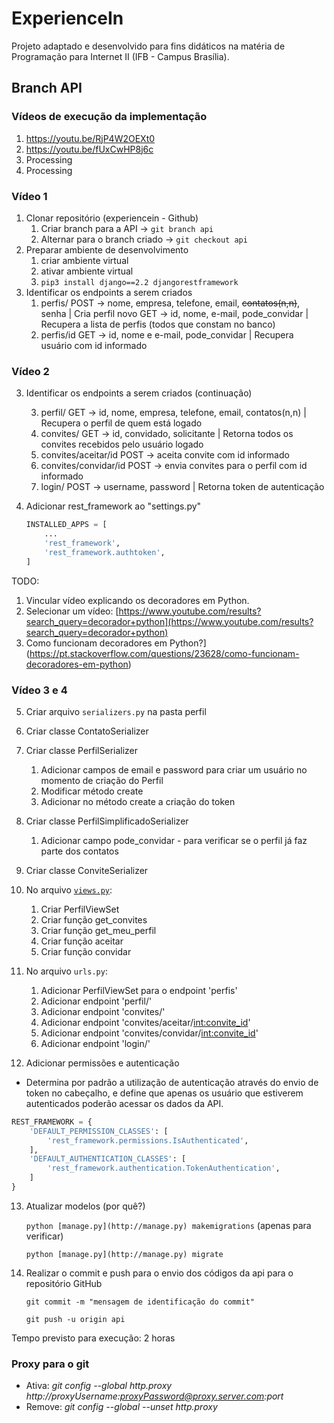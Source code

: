 # ExperienceIn
Projeto adaptado e desenvolvido para fins didáticos na matéria de Programação para Internet II (IFB - Campus Brasília).

## Branch API

### Vídeos de execução da implementação

1. https://youtu.be/RjP4W2OEXt0
2. https://youtu.be/fUxCwHP8j6c
3. Processing
4. Processing

### Vídeo 1

1. Clonar repositório (experiencein - Github)
    1. Criar branch para a API  →  `git branch api`
    2. Alternar para o branch criado →  `git checkout api`
2. Preparar ambiente de desenvolvimento
    1. criar ambiente virtual
    2. ativar ambiente virtual
    3. `pip3 install django==2.2 djangorestframework`
3. Identificar os endpoints a serem criados
    1. perfis/
    POST → nome, empresa, telefone, email, ~~contatos(n,n)~~, senha | Cria perfil novo
    GET → id, nome, e-mail, pode_convidar  | Recupera a lista de perfis (todos que constam no banco)
    2. perfis/id 
    GET → id, nome e e-mail, pode_convidar | Recupera usuário com id informado

### Vídeo 2

3. Identificar os endpoints a serem criados (continuação)

    3. perfil/
    GET → id, nome, empresa, telefone, email, contatos(n,n) | Recupera o perfil de quem está logado
    4. convites/
    GET → id, convidado, solicitante | Retorna todos os convites recebidos pelo usuário logado
    5. convites/aceitar/id
    POST → aceita convite com id informado
    6. convites/convidar/id
    POST → envia convites para o perfil com id informado
    7. login/
    POST → username, password | Retorna token de autenticação

4. Adicionar rest_framework ao "settings.py"

    ```python
    INSTALLED_APPS = [
        ...
        'rest_framework',
        'rest_framework.authtoken',
    ]
    ```

TODO:
1. Vincular vídeo explicando os decoradores em Python.
  1. Selecionar um vídeo:  [https://www.youtube.com/results?search_query=decorador+python](https://www.youtube.com/results?search_query=decorador+python)
  2. Como funcionam decoradores em Python?](https://pt.stackoverflow.com/questions/23628/como-funcionam-decoradores-em-python)

### Vídeo 3 e 4

5. Criar arquivo `serializers.py`  na pasta perfil
6. Criar classe ContatoSerializer
7. Criar classe PerfilSerializer
    1. Adicionar campos de email e password para criar um usuário no momento de criação do Perfil
    2. Modificar método create
    3. Adicionar no método create a criação do token
8. Criar classe PerfilSimplificadoSerializer
    1. Adicionar campo pode_convidar - para verificar se o perfil já faz parte dos contatos
9. Criar classe ConviteSerializer
10. No arquivo [`views.py`](http://views.py):
    1. Criar PerfilViewSet
    2. Criar função get_convites
    3. Criar função get_meu_perfil
    4. Criar função aceitar
    5. Criar função convidar
11. No arquivo `urls.py`:
    1. Adicionar PerfilViewSet para o endpoint 'perfis'
    2. Adicionar endpoint 'perfil/'
    3. Adicionar endpoint 'convites/'
    4. Adicionar endpoint 'convites/aceitar/<int:convite_id>'
    5. Adicionar endpoint 'convites/convidar/<int:convite_id>'
    6. Adicionar endpoint 'login/'

12. Adicionar permissões e autenticação
- Determina por padrão a utilização de autenticação através do envio de token no cabeçalho, e define que apenas os usuário que estiverem autenticados poderão acessar os dados da API.

```python
REST_FRAMEWORK = {
    'DEFAULT_PERMISSION_CLASSES': [
        'rest_framework.permissions.IsAuthenticated',
    ],
    'DEFAULT_AUTHENTICATION_CLASSES': [
        'rest_framework.authentication.TokenAuthentication',
    ]
}
```

13. Atualizar modelos (por quê?)

    `python [manage.py](http://manage.py) makemigrations` (apenas para verificar)

    `python [manage.py](http://manage.py) migrate`

14. Realizar o commit e push para o envio dos códigos da api para o repositório GitHub

    `git commit -m "mensagem de identificação do commit"`

    `git push -u origin api`

Tempo previsto para execução: 2 horas

### Proxy para o git
- Ativa: _git config --global http.proxy http://proxyUsername:proxyPassword@proxy.server.com:port_
- Remove: _git config --global --unset http.proxy_
